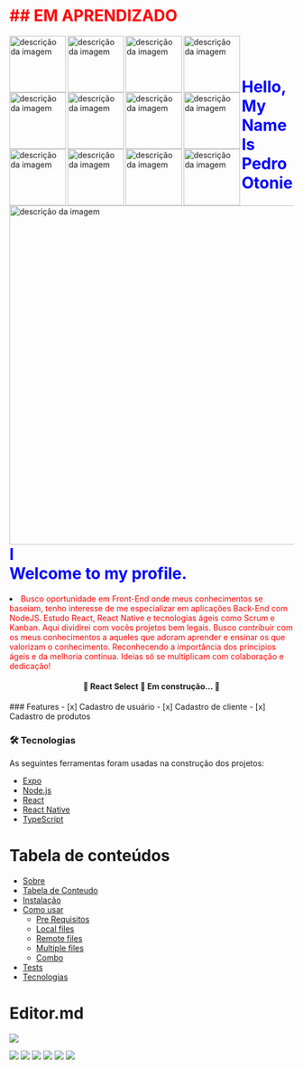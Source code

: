 <font color="red"><h1>## EM APRENDIZADO</h1></font>


<img alt="descrição da imagem" style="width:100px" align="left"
src="https://camo.githubusercontent.com/0c3a16a22ae058cfe38a06dc9ea16404cf006409262f547c9ccfa3ec8b30f71e/68747470733a2f2f696d672e736869656c64732e696f2f62616467652f2d48544d4c352d4533344632363f7374796c653d666c61742d737175617265266c6f676f3d68746d6c35266c6f676f436f6c6f723d7768697465" alt="HTML5" data-canonical-src="https://img.shields.io/badge/-HTML5-E34F26?style=flat-square&amp;logo=html5&amp;logoColor=white" style="max-width:100%;">

<img alt="descrição da imagem" style="width:100px" align="left" src="https://camo.githubusercontent.com/2435c2a64789b8a71c701a1a593b4a6e6869789bfb0626e515dc2a6b6dffa6c5/68747470733a2f2f696d672e736869656c64732e696f2f62616467652f2d435353332d3135373242363f7374796c653d666c61742d737175617265266c6f676f3d63737333" alt="CSS3" data-canonical-src="https://img.shields.io/badge/-CSS3-1572B6?style=flat-square&amp;logo=css3" style="max-width:100%;">

<img alt="descrição da imagem" style="width:100px" align="left"
	 src="https://camo.githubusercontent.com/e56d586bf373ad33a4e8c7101246d54d5edc0fb52b87d309b899ce4818bd6086/68747470733a2f2f696d672e736869656c64732e696f2f62616467652f2d426f6f7473747261702d3536334437433f7374796c653d666c61742d737175617265266c6f676f3d626f6f747374726170" alt="Bootstrap" data-canonical-src="https://img.shields.io/badge/-Bootstrap-563D7C?style=flat-square&amp;logo=bootstrap" style="max-width:100%;">

<img alt="descrição da imagem" style="width:100px" align="left" src="https://camo.githubusercontent.com/cf1a0ef083a2372d7f66b4691d5d25bfd8c098f42871e8da90edb1f32ed187c4/68747470733a2f2f696d672e736869656c64732e696f2f62616467652f2d4a6176615363726970742d626c61636b3f7374796c653d666c61742d737175617265266c6f676f3d6a617661736372697074" alt="JavaScript" data-canonical-src="https://img.shields.io/badge/-JavaScript-black?style=flat-square&amp;logo=javascript" style="max-width:100%;">

<img alt="descrição da imagem" style="width:100px" align="left" src="https://camo.githubusercontent.com/8b76dad952a5f01b227f0fc83168009e115d7a0c5f9eca6ea918d6ae4e71b8ff/68747470733a2f2f696d672e736869656c64732e696f2f62616467652f2d547970655363726970742d3030374143433f7374796c653d666c61742d737175617265266c6f676f3d74797065736372697074" alt="TypeScript" data-canonical-src="https://img.shields.io/badge/-TypeScript-007ACC?style=flat-square&amp;logo=typescript" style="max-width:100%;">

<img alt="descrição da imagem" style="width:100px" align="left" src="https://camo.githubusercontent.com/af64715f975d9807754ee188ef23415eca6cce79b8305e1d050627586a075c03/68747470733a2f2f696d672e736869656c64732e696f2f62616467652f2d416e67756c61722d626c61636b3f7374796c653d666c61742d737175617265266c6f676f3d616e67756c6172266c6f676f436f6c6f723d726564" alt="Angular" data-canonical-src="https://img.shields.io/badge/-Angular-black?style=flat-square&amp;logo=angular&amp;logoColor=red" style="max-width:100%;">

<img alt="descrição da imagem" style="width:100px" align="left" src="https://camo.githubusercontent.com/137a7a0f28f9e326bcc81a5a0bd853c86435143774c15642d827a5788e778667/68747470733a2f2f696d672e736869656c64732e696f2f62616467652f2d52656163742d626c61636b3f7374796c653d666c61742d737175617265266c6f676f3d7265616374" alt="React" data-canonical-src="https://img.shields.io/badge/-React-black?style=flat-square&amp;logo=react" style="max-width:100%;">

<img alt="descrição da imagem" style="width:100px" align="left" src="https://camo.githubusercontent.com/fbc59a0759925a8980904ee22b605c161664c1c6fea29a9a2d1565f3848b308d/68747470733a2f2f696d672e736869656c64732e696f2f62616467652f4e6f64654a732d3333393933332e7376673f6c6f676f3d6e6f64652e6a73266c6f676f436f6c6f723d7768697465" alt="Nodejs" data-canonical-src="https://img.shields.io/badge/NodeJs-339933.svg?logo=node.js&amp;logoColor=white" style="max-width:100%;">

<img alt="descrição da imagem" style="width:100px" align="left" src="https://camo.githubusercontent.com/59bf37fdd4146d36e4e9580debfa03bd77f65cbfbfa4764ab4c902048b4367a1/68747470733a2f2f696d672e736869656c64732e696f2f62616467652f4e504d2d4342333833372e7376673f6c6f676f3d6e706d" alt="NPM" data-canonical-src="https://img.shields.io/badge/NPM-CB3837.svg?logo=npm" style="max-width:100%;">

<img alt="descrição da imagem" style="width:100px" align="left" src="https://camo.githubusercontent.com/36b7d87bfcccf7a6f6cc809de7d873205044b3af73a42fe6c000c7389a93e5e9/68747470733a2f2f696d672e736869656c64732e696f2f62616467652f5961726e2d3243384542422e7376673f6c6f676f3d7961726e266c6f676f436f6c6f723d7768697465" alt="Yarn" data-canonical-src="https://img.shields.io/badge/Yarn-2C8EBB.svg?logo=yarn&amp;logoColor=white" style="max-width:100%;">

<img alt="descrição da imagem" style="width:100px" align="left" src="https://camo.githubusercontent.com/edd3031a0956c904634f9a394267a6ba61e9a0bb95c9512a1fbc0725b4014d03/68747470733a2f2f696d672e736869656c64732e696f2f62616467652f2d4769742d626c61636b3f7374796c653d666c61742d737175617265266c6f676f3d676974" alt="Git" data-canonical-src="https://img.shields.io/badge/-Git-black?style=flat-square&amp;logo=git" style="max-width:100%;">

<img alt="descrição da imagem" style="width:100px" align="left"
src="https://camo.githubusercontent.com/85dc47a56a4e73ae7b6e64b3b4416785497e74219ae179ae8faaaca10d5a78d9/68747470733a2f2f696d672e736869656c64732e696f2f62616467652f2d4769744875622d3138313731373f7374796c653d666c61742d737175617265266c6f676f3d676974687562" alt="GitHub" data-canonical-src="https://img.shields.io/badge/-GitHub-181717?style=flat-square&amp;logo=github" style="max-width:100%;">

<br/>
<br/>
<a href="https://pedrootoniel.tech/" " _blank="target""><img alt="descrição da imagem" align="left" style="width:600px" src="https://i.imgur.com/XUaV4tV.png" alt="JavaScript" data-canonical-src="https://img.shields.io/badge/-JavaScript-black?style=flat-square&amp;logo=javascript" style="max-width:100%;"></a>


<h1><font color="blue">Hello, My Name Is Pedro Otoniel<br/>Welcome to my profile.</h1></font>
<li><font color="red">Busco oportunidade em Front-End onde meus conhecimentos se baseiam, tenho interesse de me especializar em aplicações Back-End com NodeJS. Estudo React, React Native e tecnologias ágeis como Scrum e Kanban. Aqui dividirei com vocês projetos bem legais. Busco contribuir com os meus conhecimentos a aqueles que adoram aprender e ensinar os que valorizam o conhecimento. Reconhecendo a importância dos principios ágeis e da melhoria continua. Ideias só se multiplicam com colaboração e dedicação!
</font></li>
<h4 align="center"> 
	🚧  React Select 🚀 Em construção...  🚧
</h4>
### Features
- [x] Cadastro de usuário
- [x] Cadastro de cliente
- [x] Cadastro de produtos

### 🛠 Tecnologias

As seguintes ferramentas foram usadas na construção dos projetos:

- [Expo](https://expo.io/)
- [Node.js](https://nodejs.org/en/)
- [React](https://pt-br.reactjs.org/)
- [React Native](https://reactnative.dev/)
- [TypeScript](https://www.typescriptlang.org/)


Tabela de conteúdos
=================
<!--ts-->
   * [Sobre](#Sobre)
   * [Tabela de Conteudo](#tabela-de-conteudo)
   * [Instalação](#instalacao)
   * [Como usar](#como-usar)
      * [Pre Requisitos](#pre-requisitos)
      * [Local files](#local-files)
      * [Remote files](#remote-files)
      * [Multiple files](#multiple-files)
      * [Combo](#combo)
   * [Tests](#testes)
   * [Tecnologias](#tecnologias)
<!--te-->

# Editor.md

![](https://pandao.github.io/editor.md/images/logos/editormd-logo-180x180.png)

![](https://img.shields.io/github/stars/pandao/editor.md.svg) ![](https://img.shields.io/github/forks/pandao/editor.md.svg) ![](https://img.shields.io/github/tag/pandao/editor.md.svg) ![](https://img.shields.io/github/release/pandao/editor.md.svg) ![](https://img.shields.io/github/issues/pandao/editor.md.svg) ![](https://img.shields.io/bower/v/editor.md.svg)

